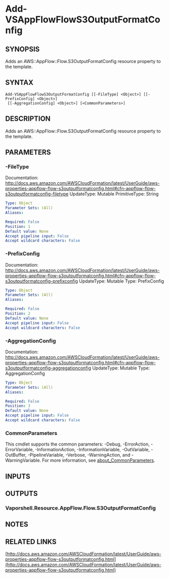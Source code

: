 # Add-VSAppFlowFlowS3OutputFormatConfig

## SYNOPSIS
Adds an AWS::AppFlow::Flow.S3OutputFormatConfig resource property to the template.

## SYNTAX

```
Add-VSAppFlowFlowS3OutputFormatConfig [[-FileType] <Object>] [[-PrefixConfig] <Object>]
 [[-AggregationConfig] <Object>] [<CommonParameters>]
```

## DESCRIPTION
Adds an AWS::AppFlow::Flow.S3OutputFormatConfig resource property to the template.

## PARAMETERS

### -FileType
Documentation: http://docs.aws.amazon.com/AWSCloudFormation/latest/UserGuide/aws-properties-appflow-flow-s3outputformatconfig.html#cfn-appflow-flow-s3outputformatconfig-filetype
UpdateType: Mutable
PrimitiveType: String

```yaml
Type: Object
Parameter Sets: (All)
Aliases:

Required: False
Position: 1
Default value: None
Accept pipeline input: False
Accept wildcard characters: False
```

### -PrefixConfig
Documentation: http://docs.aws.amazon.com/AWSCloudFormation/latest/UserGuide/aws-properties-appflow-flow-s3outputformatconfig.html#cfn-appflow-flow-s3outputformatconfig-prefixconfig
UpdateType: Mutable
Type: PrefixConfig

```yaml
Type: Object
Parameter Sets: (All)
Aliases:

Required: False
Position: 2
Default value: None
Accept pipeline input: False
Accept wildcard characters: False
```

### -AggregationConfig
Documentation: http://docs.aws.amazon.com/AWSCloudFormation/latest/UserGuide/aws-properties-appflow-flow-s3outputformatconfig.html#cfn-appflow-flow-s3outputformatconfig-aggregationconfig
UpdateType: Mutable
Type: AggregationConfig

```yaml
Type: Object
Parameter Sets: (All)
Aliases:

Required: False
Position: 3
Default value: None
Accept pipeline input: False
Accept wildcard characters: False
```

### CommonParameters
This cmdlet supports the common parameters: -Debug, -ErrorAction, -ErrorVariable, -InformationAction, -InformationVariable, -OutVariable, -OutBuffer, -PipelineVariable, -Verbose, -WarningAction, and -WarningVariable. For more information, see [about_CommonParameters](http://go.microsoft.com/fwlink/?LinkID=113216).

## INPUTS

## OUTPUTS

### Vaporshell.Resource.AppFlow.Flow.S3OutputFormatConfig
## NOTES

## RELATED LINKS

[http://docs.aws.amazon.com/AWSCloudFormation/latest/UserGuide/aws-properties-appflow-flow-s3outputformatconfig.html](http://docs.aws.amazon.com/AWSCloudFormation/latest/UserGuide/aws-properties-appflow-flow-s3outputformatconfig.html)

